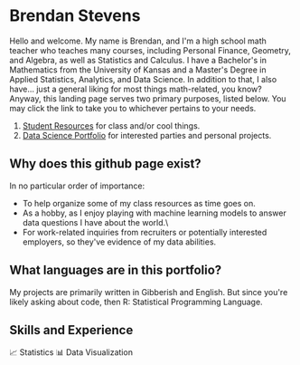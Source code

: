# Brendan Stevens

Hello and welcome. My name is Brendan, and I'm a high school math teacher who teaches many courses, including Personal Finance, Geometry, and Algebra, as well as Statistics and Calculus. I have a Bachelor's in Mathematics from the University of Kansas and a Master's Degree in Applied Statistics, Analytics, and Data Science. In addition to that, I also have... just a general liking for most things math-related, you know? Anyway, this landing page serves two primary purposes, listed below. You may click the link to take you to whichever pertains to your needs.

  1. [Student Resources]() for class and/or cool things.
  2. [Data Science Portfolio](https://github.com/bstevens00/Data-Science-Portfolio) for interested parties and personal projects.

## Why does this github page exist?
In no particular order of importance:

  * To help organize some of my class resources as time goes on.
  * As a hobby, as I enjoy playing with machine learning models to answer data questions I have about the world.\
  * For work-related inquiries from recruiters or potentially interested employers, so they've evidence of my data abilities.

## What languages are in this portfolio?
My projects are primarily written in Gibberish and English. But since you're likely asking about code, then R: Statistical Programming Language.

## Skills and Experience
:chart_with_upwards_trend: Statistics
:bar_chart: Data Visualization
